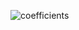 ![coefficients](https://github.com/padrigon-lynbert/BMI_predictor_classifier.1/assets/123610073/33f1c2e6-ed3c-45f3-b25d-7baeb691edb0)
